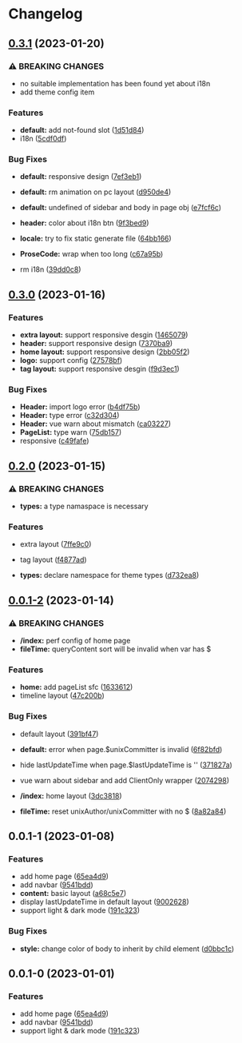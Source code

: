 # Changelog

## [0.3.1](https://github.com/liting-yes/nuxt-theme-liting/compare/0.3.0...0.3.1) (2023-01-20)

### ⚠ BREAKING CHANGES

- no suitable implementation has been found yet about i18n
- add theme config item

### Features

- **default:** add not-found slot
  ([1d51d84](https://github.com/liting-yes/nuxt-theme-liting/commit/1d51d8459819c9d5cffda80acbbadf27235065db))
- i18n ([5cdf0df](https://github.com/liting-yes/nuxt-theme-liting/commit/5cdf0df127484040516fd9ffdcaec163402a1dfc))

### Bug Fixes

- **default:** responsive design
  ([7ef3eb1](https://github.com/liting-yes/nuxt-theme-liting/commit/7ef3eb169ab4dd692067fdf3347fad779d23b669))
- **default:** rm animation on pc layout
  ([d950de4](https://github.com/liting-yes/nuxt-theme-liting/commit/d950de44111a84eb15bab63e7529838de7228ccd))
- **default:** undefined of sidebar and body in page obj
  ([e7fcf6c](https://github.com/liting-yes/nuxt-theme-liting/commit/e7fcf6c5adc0012690b532d4c1c56ff552e8126d))
- **header:** color about i18n btn
  ([9f3bed9](https://github.com/liting-yes/nuxt-theme-liting/commit/9f3bed9d3f9361d48033ad9fc812aaefacee0467))
- **locale:** try to fix static generate file
  ([64bb166](https://github.com/liting-yes/nuxt-theme-liting/commit/64bb16602efaae3d1d3be1b3d338d98aae6b30b1))
- **ProseCode:** wrap when too long
  ([c67a95b](https://github.com/liting-yes/nuxt-theme-liting/commit/c67a95beddfd78a2544e998b16757b12745d6294))

- rm i18n ([39dd0c8](https://github.com/liting-yes/nuxt-theme-liting/commit/39dd0c81948603630308c172d942e45c0d6d279e))

## [0.3.0](https://github.com/liting-yes/nuxt-theme-liting/compare/0.2.0...0.3.0) (2023-01-16)

### Features

- **extra layout:** support responsive desgin
  ([1465079](https://github.com/liting-yes/nuxt-theme-liting/commit/1465079a98929ace57a3819540f85ce8b0dcabda))
- **header:** support responsive design
  ([7370ba9](https://github.com/liting-yes/nuxt-theme-liting/commit/7370ba9e43315f418d049678265d5b50ea295151))
- **home layout:** support responsive design
  ([2bb05f2](https://github.com/liting-yes/nuxt-theme-liting/commit/2bb05f22f179b7fde14c6ceaa19649b66e9a7bc5))
- **logo:** support config
  ([27578bf](https://github.com/liting-yes/nuxt-theme-liting/commit/27578bfdaf22974ae8d343cf43e1a2af39f85bd1))
- **tag layout:** support responsive desgin
  ([f9d3ec1](https://github.com/liting-yes/nuxt-theme-liting/commit/f9d3ec13943c92317e9010052b6094bd8f0bc7fc))

### Bug Fixes

- **Header:** import logo error
  ([b4df75b](https://github.com/liting-yes/nuxt-theme-liting/commit/b4df75b0b4b5b37cbe059245fc136bd4cd6a3bf4))
- **Header:** type error
  ([c32d304](https://github.com/liting-yes/nuxt-theme-liting/commit/c32d3044f8add314e061e3131a54264db53a39ba))
- **Header:** vue warn about mismatch
  ([ca03227](https://github.com/liting-yes/nuxt-theme-liting/commit/ca03227183b37fa2a074ef0e3f40ecbb060ca233))
- **PageList:** type warn
  ([75db157](https://github.com/liting-yes/nuxt-theme-liting/commit/75db1571301415df278c1db9916eb99023f65220))
- responsive ([c49fafe](https://github.com/liting-yes/nuxt-theme-liting/commit/c49fafeac32f05f55b2ff5d2a85d51b3262138e7))

## [0.2.0](https://github.com/liting-yes/nuxt-theme-liting/compare/0.0.1-2...0.2.0) (2023-01-15)

### ⚠ BREAKING CHANGES

- **types:** a type namaspace is necessary

### Features

- extra layout ([7ffe9c0](https://github.com/liting-yes/nuxt-theme-liting/commit/7ffe9c0b46fc66672daa0b437d5e00bc3eccd854))
- tag layout ([f4877ad](https://github.com/liting-yes/nuxt-theme-liting/commit/f4877ada3b719106b7479e767127cacb99e6050b))

- **types:** declare namespace for theme types
  ([d732ea8](https://github.com/liting-yes/nuxt-theme-liting/commit/d732ea8c3f613c8c60262eed4132ff455dabb885))

## [0.0.1-2](https://github.com/liting-yes/nuxt-theme-liting/compare/0.0.1-1...0.0.1-2) (2023-01-14)

### ⚠ BREAKING CHANGES

- **/index:** perf config of home page
- **fileTime:** queryContent sort will be invalid when var has $

### Features

- **home:** add pageList sfc
  ([1633612](https://github.com/liting-yes/nuxt-theme-liting/commit/163361250a0c18d62225bd93db5a154cb362d089))
- timeline layout ([47c200b](https://github.com/liting-yes/nuxt-theme-liting/commit/47c200bd47bb135a5cc26cf8b9264cb207cb343d))

### Bug Fixes

- default layout ([391bf47](https://github.com/liting-yes/nuxt-theme-liting/commit/391bf4765cb8398835612a9dbf185f8aec8bd2e9))
- **default:** error when page.$unixCommitter is invalid
  ([6f82bfd](https://github.com/liting-yes/nuxt-theme-liting/commit/6f82bfd6f728a32d167f1d701e1bed8613a0341d))
- hide lastUpdateTime when page.$lastUpdateTime is ''
  ([371827a](https://github.com/liting-yes/nuxt-theme-liting/commit/371827a741cc0e0f5225455603609b798853e066))
- vue warn about sidebar and add ClientOnly wrapper
  ([2074298](https://github.com/liting-yes/nuxt-theme-liting/commit/207429897951b6271548807b85c34124c12ac6ee))

- **/index:** home layout
  ([3dc3818](https://github.com/liting-yes/nuxt-theme-liting/commit/3dc38185b361d0cdd50c3f60144efac2e78e5322))
- **fileTime:** reset unixAuthor/unixCommitter with no $
  ([8a82a84](https://github.com/liting-yes/nuxt-theme-liting/commit/8a82a84c2770814c0d6262a1e22082e361ffd074))

## 0.0.1-1 (2023-01-08)

### Features

- add home page ([65ea4d9](https://github.com/liting-yes/nuxt-theme-liting/commit/65ea4d9ebf992905faaa0550e3421ca3fd499dbe))
- add navbar ([9541bdd](https://github.com/liting-yes/nuxt-theme-liting/commit/9541bdd481d0d617a280cfc8ee9d60179c26a406))
- **content:** basic layout
  ([a68c5e7](https://github.com/liting-yes/nuxt-theme-liting/commit/a68c5e7d0c7a86f24112fdc14134e88f8e5293df))
- display lastUpdateTime in default layout
  ([9002628](https://github.com/liting-yes/nuxt-theme-liting/commit/9002628cf971b0acf4e6277a139340ee90b961ac))
- support light & dark mode
  ([191c323](https://github.com/liting-yes/nuxt-theme-liting/commit/191c323365cd568f9a6976be85aad12fc24e9e13))

### Bug Fixes

- **style:** change color of body to inherit by child element
  ([d0bbc1c](https://github.com/liting-yes/nuxt-theme-liting/commit/d0bbc1c754ff79af8e40487a75134b6abe669e1a))

## 0.0.1-0 (2023-01-01)

### Features

- add home page ([65ea4d9](https://github.com/liting-yes/nuxt-theme-liting/commit/65ea4d9ebf992905faaa0550e3421ca3fd499dbe))
- add navbar ([9541bdd](https://github.com/liting-yes/nuxt-theme-liting/commit/9541bdd481d0d617a280cfc8ee9d60179c26a406))
- support light & dark mode
  ([191c323](https://github.com/liting-yes/nuxt-theme-liting/commit/191c323365cd568f9a6976be85aad12fc24e9e13))
